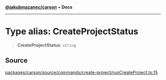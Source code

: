 [**@jakubmazanec/carson**](../README.md) • **Docs**

---

# Type alias: CreateProjectStatus

> **CreateProjectStatus**: `string`

## Source

[packages/carson/source/commands/create-project/runCreateProject.ts:15](https://github.com/jakubmazanec/js-tools/blob/45932621a19c677851f8bf60e4a28d217617972b/packages/carson/source/commands/create-project/runCreateProject.ts#L15)
